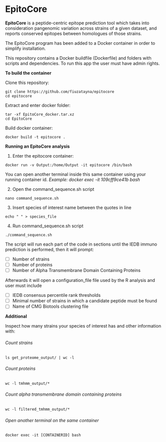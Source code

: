# EpitoCore

**EpitoCore** is a peptide-centric epitope prediction tool which takes into consideration pangenomic variation across strains of a given dataset, and reports conserved epitopes between homologues of those strains.

The EpitoCore program has been added to a Docker container in order to simplify installation.

This repository contains a Docker buildfile (Dockerfile) and folders with scripts and dependencies. To run this app the user must have admin rights.

**To build the container** 

Clone this repository:

```console
git clone https://github.com/fiuzatayna/epitocore
cd epitocore
```
Extract and enter docker folder:

```console
tar -xf EpitoCore_docker.tar.xz
cd EpitoCore
```
Build docker container:
```console
docker build -t epitocore .
```

**Running an EpitoCore analysis**

1. Enter the epitocore container:

```console
docker run -v Output:/home/Output -it epitocore /bin/bash
```

You can open another terminal inside this same container using your running container id. 
*Example: docker exec -it 109cff9ce41b bash*

2. Open the command_sequence.sh script

```console
nano command_sequence.sh
```

3. Insert species of interest name between the quotes in line

```console
echo " " > species_file
```

4. Run command_sequence.sh script

```console
./command_sequence.sh
```

The script will run each part of the code in sections until the IEDB immuno prediction is performed, then it will prompt:

- [ ] Number of strains
- [ ] Number of proteins
- [ ] Number of Alpha Transmembrane Domain Containing Proteins

Afterwards it will open a configuration_file file used by the R analysis and user must include

- [ ] IEDB consensus percentile rank thresholds
- [ ] Minimal number of strains in which a candidate peptide must be found
- [ ] Name of CMG Biotools clustering file

**Additional**

Inspect how many strains your species of interest has and other information with:

###### *Count strains*
```console
ls get_proteome_output/ | wc -l
```

###### *Count proteins*
```console
wc -l tmhmm_output/*
```

###### *Count alpha transmembrane domain containing proteins*
```console
wc -l filtered_tmhmm_output/*
```


###### *Open another terminal on the same container*
```console
docker exec -it [CONTAINERID] bash
```


<!---
6. Configure parameters for epitope selection 

```console
nano /scripts/configuration_file.R
```

7. Execute the r_command_sequence.sh 

```console
chmod u+x r_command_sequence.sh
./r_command_sequence.sh
```

8. Export results to your host machine
-->

